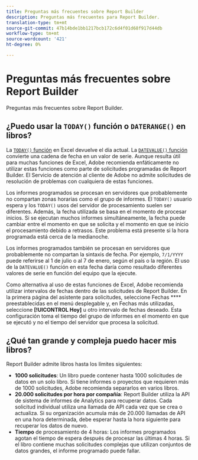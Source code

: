 ```yaml
---
title: Preguntas más frecuentes sobre Report Builder
description: Preguntas más frecuentes para Report Builder.
translation-type: tm+mt
source-git-commit: 47b14bde1bb1217bcb172c6d4f01d68f917d44db
workflow-type: tm+mt
source-wordcount: '421'
ht-degree: 0%

---
```



# Preguntas más frecuentes sobre Report Builder

Preguntas más frecuentes sobre Report Builder.

## ¿Puedo usar la `TODAY()` función o `DATERANGE()` en libros?

La [`TODAY()` función](https://support.microsoft.com/en-us/office/today-function-5eb3078d-a82c-4736-8930-2f51a028fdd9) en Excel devuelve el día actual. La [`DATEVALUE()` función](https://support.microsoft.com/en-us/office/datevalue-function-df8b07d4-7761-4a93-bc33-b7471bbff252) convierte una cadena de fecha en un valor de serie. Aunque resulta útil para muchas funciones de Excel, Adobe recomienda enfáticamente no utilizar estas funciones como parte de solicitudes programadas de Report Builder. El Servicio de atención al cliente de Adobe no admite solicitudes de resolución de problemas con cualquiera de estas funciones.

Los informes programados se procesan en servidores que probablemente no compartan zonas horarias como el grupo de informes. El `TODAY()` usuario espera y los `TODAY()` usos del servidor de procesamiento suelen ser diferentes. Además, la fecha utilizada se basa en el momento de procesar inicios. Si se ejecutan muchos informes simultáneamente, la fecha puede cambiar entre el momento en que se solicita y el momento en que se inicio el procesamiento debido a retrasos. Este problema está presente si la hora programada está cerca de la medianoche.

Los informes programados también se procesan en servidores que probablemente no compartan la sintaxis de fecha. Por ejemplo, `7/1/YYYY` puede referirse al 1 de julio o al 7 de enero, según el país o la región. El uso de la `DATEVALUE()` función en esta fecha daría como resultado diferentes valores de serie en función del equipo que la ejecute.

Como alternativa al uso de estas funciones de Excel, Adobe recomienda utilizar intervalos de fechas dentro de las solicitudes de Report Builder. En la primera página del asistente para solicitudes, seleccione Fechas **** preestablecidas en el menú desplegable y, en Fechas más utilizadas, seleccione **[!UICONTROL Hoy]** u otro intervalo de fechas deseado. Esta configuración toma el tiempo del grupo de informes en el momento en que se ejecutó y no el tiempo del servidor que procesa la solicitud.

## ¿Qué tan grande y compleja puedo hacer mis libros?

Report Builder admite libros hasta los límites siguientes:

* **1000 solicitudes**: Un libro puede contener hasta 1000 solicitudes de datos en un solo libro. Si tiene informes o proyectos que requieren más de 1000 solicitudes, Adobe recomienda separarlos en varios libros.
* **20.000 solicitudes por hora por compañía**: Report Builder utiliza la API de sistema de informes de Analytics para recuperar datos. Cada solicitud individual utiliza una llamada de API cada vez que se crea o actualiza. Si su organización acumula más de 20.000 llamadas de API en una hora determinada, debe esperar hasta la hora siguiente para recuperar los datos de nuevo.
* **Tiempo** de procesamiento de 4 horas: Los informes programados agotan el tiempo de espera después de procesar las últimas 4 horas. Si el libro contiene muchas solicitudes complejas que utilizan conjuntos de datos grandes, el informe programado puede fallar.
